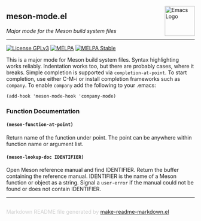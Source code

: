 <a href="https://github.com/wentasah/meson-mode"><img src="https://www.gnu.org/software/emacs/images/emacs.png" alt="Emacs Logo" width="80" height="80" align="right"></a>
## meson-mode.el
*Major mode for the Meson build system files*

---
[![License GPLv3](https://img.shields.io/badge/license-GPL_v3-green.svg)](http://www.gnu.org/licenses/gpl-3.0.html)
[![MELPA](http://melpa.org/packages/meson-mode-badge.svg)](http://melpa.org/#/meson-mode)
[![MELPA Stable](http://stable.melpa.org/packages/meson-mode-badge.svg)](http://stable.melpa.org/#/meson-mode)

This is a major mode for Meson build system files.  Syntax
highlighting works reliably.  Indentation works too, but there are
probably cases, where it breaks.  Simple completion is supported
via `completion-at-point`.  To start completion, use either C-M-i
or install completion frameworks such as `company`.  To enable
`company` add the following to your .emacs:

    (add-hook 'meson-mode-hook 'company-mode)


### Function Documentation


#### `(meson-function-at-point)`

Return name of the function under point.
The point can be anywhere within function name or argument list.

#### `(meson-lookup-doc IDENTIFIER)`

Open Meson reference manual and find IDENTIFIER.
Return the buffer containing the reference manual.
IDENTIFIER is the name of a Meson function or object as a string.
Signal a `user-error` if the manual could not be found
or does not contain IDENTIFIER.

-----
<div style="padding-top:15px;color: #d0d0d0;">
Markdown README file generated by
<a href="https://github.com/mgalgs/make-readme-markdown">make-readme-markdown.el</a>
</div>

